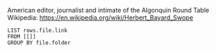American editor, journalist and intimate of the Algonquin Round Table
Wikipedia: https://en.wikipedia.org/wiki/Herbert_Bayard_Swope
```dataview
LIST rows.file.link
FROM [[]]
GROUP BY file.folder
```
